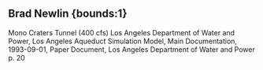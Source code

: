 ## Brad Newlin {bounds:1} 
Mono Craters Tunnel (400 cfs)
Los Angeles Department of Water and Power, Los Angeles Aqueduct Simulation Model, Main Documentation, 1993-09-01, Paper Document, Los Angeles Department of Water and Power
p. 20
